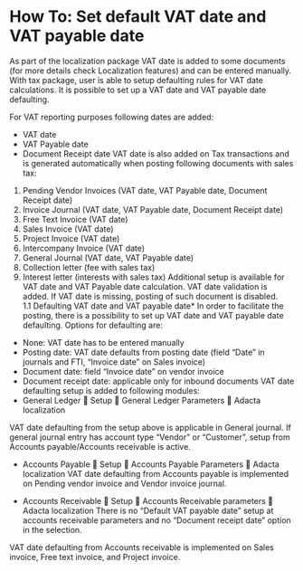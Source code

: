 # How To: Set default VAT date and VAT payable date

As part of the localization package VAT date is added to some documents (for more details check Localization features) and can be entered manually. With tax package, user is able to setup defaulting rules for VAT date calculations. It is possible to set up a VAT date and VAT payable date defaulting. 



For VAT reporting purposes following dates are added:
-	VAT date
-	VAT Payable date
-	Document Receipt date
VAT date is also added on Tax transactions and is generated automatically when posting following documents with sales tax:
1.	Pending Vendor Invoices (VAT date, VAT Payable date, Document Receipt date)
2.	Invoice Journal (VAT date, VAT Payable date, Document Receipt date)
3.	Free Text Invoice (VAT date)
4.	Sales Invoice (VAT date)
5.	Project Invoice (VAT date)
6.	Intercompany Invoice (VAT date)
7.	General Journal (VAT date, VAT Payable date)
8.	Collection letter (fee with sales tax)
9.	Interest letter (interests with sales tax)
Additional setup is available for VAT date and VAT Payable date calculation. VAT date validation is added. If VAT date is missing, posting of such document is disabled.  
1.1	Defaulting VAT date and VAT payable date*
In order to facilitate the posting, there is a possibility to set up VAT date and VAT payable date defaulting. Options for defaulting are:
-	None: VAT date has to be entered manually
-	Posting date: VAT date defaults from posting date (field “Date” in journals and FTI, “Invoice date” on Sales invoice)
-	Document date: field “Invoice date” on vendor invoice 
-	Document receipt date: applicable only for inbound documents
VAT date defaulting setup is added to following modules: 
-	General Ledger  Setup  General Ledger Parameters  Adacta localization
 
VAT date defaulting from the setup above is applicable in General journal. If general journal entry has account type “Vendor” or “Customer”, setup from Accounts payable/Accounts receivable is active.
 
-	Accounts Payable  Setup  Accounts Payable Parameters  Adacta localization
VAT date defaulting from Accounts payable is implemented on Pending vendor invoice and Vendor invoice journal.
        
 
-	Accounts Receivable  Setup  Accounts Receivable parameters  Adacta localization
There is no “Default VAT payable date” setup at accounts receivable parameters and no “Document receipt date” option in the selection. 
 
VAT date defaulting from Accounts receivable is implemented on Sales invoice, Free text invoice, and Project invoice. 

